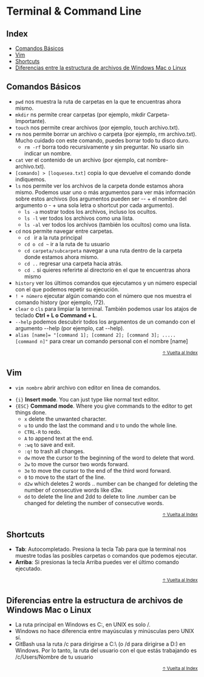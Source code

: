 # Terminal & Command Line<!-- omit in toc -->

## Index<!-- omit in toc -->
- [Comandos Básicos](#comandos-básicos)
- [Vim](#Vim)
- [Shortcuts](#Shortcuts)
- [Diferencias entre la estructura de archivos de Windows Mac o Linux](#diferencias-entre-la-estructura-de-archivos-de-windows-mac-o-linux)


## Comandos Básicos
- `pwd` nos muestra la ruta de carpetas en la que te encuentras ahora mismo.
- `mkdir` ns permite crear carpetas (por ejemplo, mkdir Carpeta-Importante).
- `touch` nos permite crear archivos (por ejemplo, touch archivo.txt).
- `rm` nos permite borrar un archivo o carpeta (por ejemplo, rm archivo.txt). Mucho cuidado con este comando, puedes borrar todo tu disco duro.
  - `rm -rf` borra todo recursivamente y sin preguntar. No usarlo sin indicar un nombre.
- `cat` ver el contenido de un archivo (por ejemplo, cat nombre-archivo.txt).
- `[comando] > [loquesea.txt]` copia lo que devuelve el comando donde indiquemos.
- `ls` nos permite ver los archivos de la carpeta donde estamos ahora mismo. Podemos usar uno o más argumentos para ver más información sobre estos archivos (los argumentos pueden ser -- + el nombre del argumento o - + una sola letra o shortcut por cada argumento).
  - `ls -a` mostrar todos los archivos, incluso los ocultos.
  - `ls -l` ver todos los archivos como una lista.
  - `ls -al` ver todos los archivos (también los ocultos) como una lista.
- `cd` nos permite navegar entre carpetas.
  - `cd ` ir a la ruta principal
  - `cd o cd ~` ir a la ruta de tu usuario
  - `cd carpeta/subcarpeta` navegar a una ruta dentro de la carpeta donde estamos ahora mismo.
  - `cd ..` regresar una carpeta hacia atrás.
  - `cd .` si quieres referirte al directorio en el que te encuentras ahora mismo
- `history` ver los últimos comandos que ejecutamos y un número especial con el que podemos repetir su ejecución.
- `! + número` ejecutar algún comando con el número que nos muestra el comando history (por ejemplo, !72).
- `clear` o `cls` para limpiar la terminal. También podemos usar los atajos de teclado **Ctrl + L o Command + L**.
- `--help` podemos descubrir todos los argumentos de un comando con el argumento --help (por ejemplo, cat --help).
- `alias [name]= "[command 1]; [command 2]; [command 3]; .....  [command n]"` para crear un comando personal con el nombre [name]

<div align="right">
  <small><a href="#terminal--command-line">🡡 Vuelta al Index</a></small>
</div>


## Vim
- `vim nombre` abrir archivo con editor en linea de comandos.
* `{i}` **Insert mode**. You can just type like normal text editor.
* `{ESC}` **Command mode**. Where you give commands to the editor to get things done.
  - `x` delete the unwanted character.
  - `u` to undo the last the command and `U` to undo the whole line.
  - `CTRL-R` to redo.
  - `A` to append text at the end.
  - `:wq` to save and exit.
  - `:q!` to trash all changes.
  - `dw` move the cursor to the beginning of the word to delete that word.
  - `2w` to move the cursor two words forward.
  - `3e` to move the cursor to the end of the third word forward.
  - `0` to move to the start of the line.
  - `d2w` which deletes 2 words .. number can be changed for deleting the number of consecutive words like d3w.
  - `dd` to delete the line and 2dd to delete to line .number can be changed for deleting the number of consecutive words.

<div align="right">
  <small><a href="#terminal--command-line">🡡 Vuelta al Index</a></small>
</div>


## Shortcuts
- **Tab**: Autocompletado. Presiona la tecla Tab para que la terminal nos muestre todas las posibles carpetas o comandos que podemos ejecutar.
- **Arriba**: Si presionas la tecla Arriba puedes ver el último comando ejecutado.

<div align="right">
  <small><a href="#terminal--command-line">🡡 Vuelta al Index</a></small>
</div>


## Diferencias entre la estructura de archivos de Windows Mac o Linux
- La ruta principal en Windows es C:\, en UNIX es solo /.
- Windows no hace diferencia entre mayúsculas y minúsculas pero UNIX sí.
- GitBash usa la ruta /c para dirigirse a C:\ (o /d para dirigirse a D:\) en Windows. Por lo tanto, la ruta del usuario con el que estás trabajando es /c/Users/Nombre de tu usuario

<div align="right">
  <small><a href="#terminal--command-line">🡡 Vuelta al Index</a></small>
</div>


